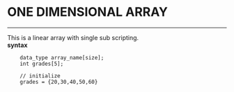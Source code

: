 # ONE DIMENSIONAL ARRAY
***
This is a linear array with single sub scripting. <br>
__syntax__
```
    data_type array_name[size];
    int grades[5];

    // initialize
    grades = {20,30,40,50,60}
```

